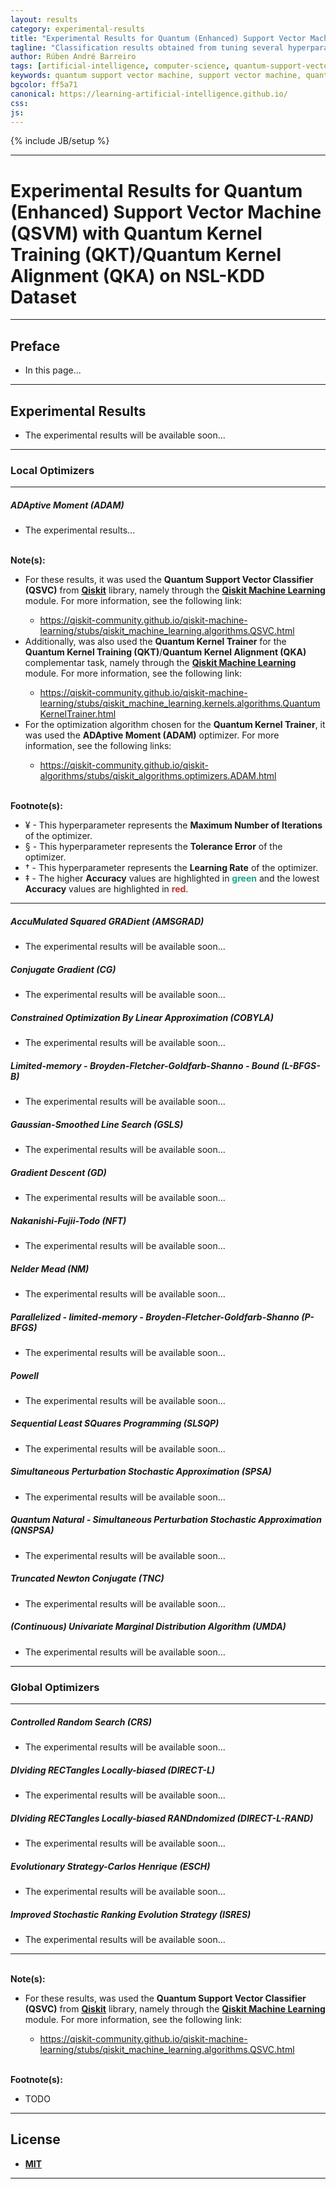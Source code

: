```yaml
---
layout: results
category: experimental-results
title: "Experimental Results for Quantum (Enhanced) Support Vector Machine (QSVM) with Quantum Kernel Training (QKT) on NSL-KDD Dataset"
tagline: "Classification results obtained from tuning several hyperparameters of Quantum (Enhanced) Support Vector Machine (QSVM) with Quantum Kernel Training (QKT) on NSL-KDD Dataset..."
author: Rúben André Barreiro
tags: [artificial-intelligence, computer-science, quantum-support-vector-machine, support-vector-machine, quantum-kernel-training, kernel-training,  quantum-kernel-alignment, kernel-alignment, quantum-machine-learning, machine-learning, supervised-learning, training, classification, iris-dataset, intermediate]
keywords: quantum support vector machine, support vector machine, quantum kernel training, kernel training,  quantum kernel alignment, kernel alignment, quantum machine learning, machine learning, training, supervised learning, training, classification, iris dataset, beginner, artificial intelligence, ai
bgcolor: ff5a71
canonical: https://learning-artificial-intelligence.github.io/
css:
js:
---
```


{% include JB/setup %}

<hr>

<h1> Experimental Results for Quantum (Enhanced) Support Vector Machine (QSVM) with Quantum Kernel Training (QKT)/Quantum Kernel Alignment (QKA) on NSL-KDD Dataset </h1>

<hr>

<h2> Preface </h2>

<ul>
  <li> In this page... </li>
</ul>

<hr>

<h2> Experimental Results </h2>

<ul>
  <li> The experimental results will be available soon... </li>
</ul>


<hr>


<h3> Local Optimizers </h3>


<hr>


<h5> ADAptive Moment (ADAM) </h5>

<ul>
  <li> The experimental results... </li>
</ul>



<br />
<b> Note(s): </b>
<ul>
  <li> For these results, it was used the <b>Quantum Support Vector Classifier (QSVC)</b> from <a href="https://www.ibm.com/quantum/qiskit"><b>Qiskit</b></a> library, namely through the <a href="https://qiskit-community.github.io/qiskit-machine-learning/index.html"><b>Qiskit Machine Learning</b></a> module. For more information, see the following link: </li>
  <ul>
    <li> <a href="https://qiskit-community.github.io/qiskit-machine-learning/stubs/qiskit_machine_learning.algorithms.QSVC.html">https://qiskit-community.github.io/qiskit-machine-learning/stubs/qiskit_machine_learning.algorithms.QSVC.html</a> </li>
  </ul>
  <li> Additionally, was also used the <b>Quantum Kernel Trainer</b> for the <b>Quantum Kernel Training (QKT)</b>/<b>Quantum Kernel Alignment (QKA)</b> complementar task, namely through the <a href="https://qiskit-community.github.io/qiskit-machine-learning/index.html"><b>Qiskit Machine Learning</b></a> module. For more information, see the following link: </li>
  <ul>
    <li> <a href="https://qiskit-community.github.io/qiskit-machine-learning/stubs/qiskit_machine_learning.kernels.algorithms.QuantumKernelTrainer.html">https://qiskit-community.github.io/qiskit-machine-learning/stubs/qiskit_machine_learning.kernels.algorithms.QuantumKernelTrainer.html</a> </li>
  </ul>
  <li> For the optimization algorithm chosen for the <b>Quantum Kernel Trainer</b>, it was used the <b>ADAptive Moment (ADAM)</b> optimizer. For more information, see the following links: </li>
  <ul>
    <li> <a href="https://qiskit-community.github.io/qiskit-algorithms/stubs/qiskit_algorithms.optimizers.ADAM.html">https://qiskit-community.github.io/qiskit-algorithms/stubs/qiskit_algorithms.optimizers.ADAM.html</a> </li>
  </ul>
</ul>
<br />
<b> Footnote(s): </b>
<ul>
  <li> &yen; - This hyperparameter represents the <b>Maximum Number of Iterations</b> of the optimizer. </li>
  <li> &sect; - This hyperparameter represents the <b>Tolerance Error</b> of the optimizer. </li>
  <li> &dagger; - This hyperparameter represents the <b>Learning Rate</b> of the optimizer. </li>
  <li> &Dagger; - The higher <b>Accuracy</b> values are highlighted in <span style="color:#17A589"><b>green</b></span> and the lowest <b>Accuracy</b> values are highlighted in <span style="color:#C0392B"><b>red</b></span>. </li>
</ul>


<hr>


<h5> AccuMulated Squared GRADient (AMSGRAD) </h5>

<ul>
  <li> The experimental results will be available soon... </li>
</ul>


<h5> Conjugate Gradient (CG) </h5>

<ul>
  <li> The experimental results will be available soon... </li>
</ul>


<h5> Constrained Optimization By Linear Approximation (COBYLA) </h5>

<ul>
  <li> The experimental results will be available soon... </li>
</ul>


<h5> Limited-memory - Broyden-Fletcher-Goldfarb-Shanno - Bound (L-BFGS-B) </h5>

<ul>
  <li> The experimental results will be available soon... </li>
</ul>


<h5> Gaussian-Smoothed Line Search (GSLS) </h5>

<ul>
  <li> The experimental results will be available soon... </li>
</ul>


<h5> Gradient Descent (GD) </h5>

<ul>
  <li> The experimental results will be available soon... </li>
</ul>


<h5> Nakanishi-Fujii-Todo (NFT) </h5>

<ul>
  <li> The experimental results will be available soon... </li>
</ul>


<h5> Nelder Mead (NM) </h5>

<ul>
  <li> The experimental results will be available soon... </li>
</ul>


<h5> Parallelized - limited-memory - Broyden-Fletcher-Goldfarb-Shanno (P-BFGS) </h5>

<ul>
  <li> The experimental results will be available soon... </li>
</ul>


<h5> Powell </h5>

<ul>
  <li> The experimental results will be available soon... </li>
</ul>


<h5> Sequential Least SQuares Programming (SLSQP) </h5>

<ul>
  <li> The experimental results will be available soon... </li>
</ul>


<h5> Simultaneous Perturbation Stochastic Approximation (SPSA) </h5>

<ul>
  <li> The experimental results will be available soon... </li>
</ul>


<h5> Quantum Natural - Simultaneous Perturbation Stochastic Approximation (QNSPSA) </h5>

<ul>
  <li> The experimental results will be available soon... </li>
</ul>


<h5> Truncated Newton Conjugate (TNC) </h5>

<ul>
  <li> The experimental results will be available soon... </li>
</ul>


<h5> (Continuous) Univariate Marginal Distribution Algorithm (UMDA) </h5>

<ul>
  <li> The experimental results will be available soon... </li>
</ul>


<hr>


<h3> Global Optimizers </h3>


<hr>


<h5> Controlled Random Search (CRS) </h5>

<ul>
  <li> The experimental results will be available soon... </li>
</ul>


<h5> DIviding RECTangles Locally-biased (DIRECT-L) </h5>

<ul>
  <li> The experimental results will be available soon... </li>
</ul>


<h5> DIviding RECTangles Locally-biased RANDndomized (DIRECT-L-RAND) </h5>

<ul>
  <li> The experimental results will be available soon... </li>
</ul>


<h5> Evolutionary Strategy-Carlos Henrique (ESCH) </h5>

<ul>
  <li> The experimental results will be available soon... </li>
</ul>


<h5> Improved Stochastic Ranking Evolution Strategy (ISRES) </h5>

<ul>
  <li> The experimental results will be available soon... </li>
</ul>


<hr>



<br />
<b> Note(s): </b>
<ul>
  <li> For these results, was used the <b>Quantum Support Vector Classifier (QSVC)</b> from <a href="https://www.ibm.com/quantum/qiskit"><b>Qiskit</b></a> library, namely through the <a href="https://qiskit-community.github.io/qiskit-machine-learning/index.html"><b>Qiskit Machine Learning</b></a> module. For more information, see the following link:</li>
  <ul>
    <li> <a href="https://qiskit-community.github.io/qiskit-machine-learning/stubs/qiskit_machine_learning.algorithms.QSVC.html">https://qiskit-community.github.io/qiskit-machine-learning/stubs/qiskit_machine_learning.algorithms.QSVC.html</a> </li>
  </ul>
</ul>
<br />
<b> Footnote(s): </b>
<ul>
  <li>TODO</li>
</ul>

<hr>

<h2> License </h2>

<ul>
  <li> <a href="http://www.opensource.org/licenses/MIT"><b> MIT </b></a> </li>
</ul>

<hr>
